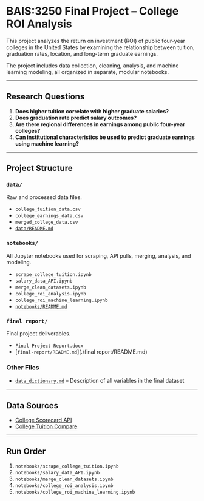 # BAIS:3250 Final Project – College ROI Analysis

This project analyzes the return on investment (ROI) of public four-year colleges in the United States by examining the relationship between tuition, graduation rates, location, and long-term graduate earnings.

The project includes data collection, cleaning, analysis, and machine learning modeling, all organized in separate, modular notebooks.

---

## Research Questions

1. **Does higher tuition correlate with higher graduate salaries?**
2. **Does graduation rate predict salary outcomes?**
3. **Are there regional differences in earnings among public four-year colleges?**
4. **Can institutional characteristics be used to predict graduate earnings using machine learning?**

---

## Project Structure

### `data/`
Raw and processed data files.
- `college_tuition_data.csv`
- `college_earnings_data.csv`
- `merged_college_data.csv`
- [`data/README.md`](./data/README.md)

### `notebooks/`
All Jupyter notebooks used for scraping, API pulls, merging, analysis, and modeling.
- `scrape_college_tuition.ipynb`
- `salary_data_API.ipynb`
- `merge_clean_datasets.ipynb`
- `college_roi_analysis.ipynb`
- `college_roi_machine_learning.ipynb`
- [`notebooks/README.md`](./notebooks/README.md)

### `final report/`
Final project deliverables.
- `Final Project Report.docx`
- [`final-report/README.md`](./final report/README.md)

### Other Files
- [`data_dictionary.md`](./data_dictionary.md) – Description of all variables in the final dataset

---

## Data Sources

- [College Scorecard API](https://collegescorecard.ed.gov/data/documentation/)
- [College Tuition Compare](https://www.collegetuitioncompare.com/)

---

## Run Order

1. `notebooks/scrape_college_tuition.ipynb`
2. `notebooks/salary_data_API.ipynb`
3. `notebooks/merge_clean_datasets.ipynb`
4. `notebooks/college_roi_analysis.ipynb`
5. `notebooks/college_roi_machine_learning.ipynb`
